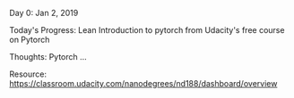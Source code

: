 Day 0: Jan 2, 2019

Today's Progress: Lean Introduction to pytorch from Udacity's free course on Pytorch

Thoughts: Pytorch ...

Resource: https://classroom.udacity.com/nanodegrees/nd188/dashboard/overview
